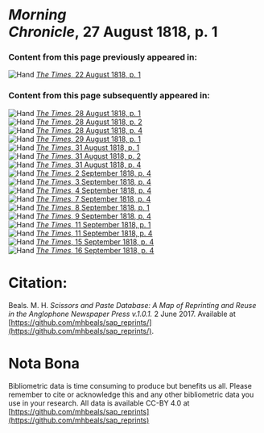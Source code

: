 # *Morning Chronicle*, 27 August 1818, p. 1  
  
### Content from this page previously appeared in:  
![Hand](http://scissorsandpaste.net/wp-content/uploads/2017/06/smallhandpointer.png) [*The Times*, 22 August 1818, p. 1](https://mhbeals.github.io/sap_html/The-Times/The-Times-22-August-1818-p-1)  
  
### Content from this page subsequently appeared in:  
![Hand](http://scissorsandpaste.net/wp-content/uploads/2017/06/smallhandpointer.png) [*The Times*, 28 August 1818, p. 1](https://mhbeals.github.io/sap_html/The-Times/The-Times-28-August-1818-p-1)  
![Hand](http://scissorsandpaste.net/wp-content/uploads/2017/06/smallhandpointer.png) [*The Times*, 28 August 1818, p. 2](https://mhbeals.github.io/sap_html/The-Times/The-Times-28-August-1818-p-2)  
![Hand](http://scissorsandpaste.net/wp-content/uploads/2017/06/smallhandpointer.png) [*The Times*, 28 August 1818, p. 4](https://mhbeals.github.io/sap_html/The-Times/The-Times-28-August-1818-p-4)  
![Hand](http://scissorsandpaste.net/wp-content/uploads/2017/06/smallhandpointer.png) [*The Times*, 29 August 1818, p. 1](https://mhbeals.github.io/sap_html/The-Times/The-Times-29-August-1818-p-1)  
![Hand](http://scissorsandpaste.net/wp-content/uploads/2017/06/smallhandpointer.png) [*The Times*, 31 August 1818, p. 1](https://mhbeals.github.io/sap_html/The-Times/The-Times-31-August-1818-p-1)  
![Hand](http://scissorsandpaste.net/wp-content/uploads/2017/06/smallhandpointer.png) [*The Times*, 31 August 1818, p. 2](https://mhbeals.github.io/sap_html/The-Times/The-Times-31-August-1818-p-2)  
![Hand](http://scissorsandpaste.net/wp-content/uploads/2017/06/smallhandpointer.png) [*The Times*, 31 August 1818, p. 4](https://mhbeals.github.io/sap_html/The-Times/The-Times-31-August-1818-p-4)  
![Hand](http://scissorsandpaste.net/wp-content/uploads/2017/06/smallhandpointer.png) [*The Times*, 2 September 1818, p. 4](https://mhbeals.github.io/sap_html/The-Times/The-Times-2-September-1818-p-4)  
![Hand](http://scissorsandpaste.net/wp-content/uploads/2017/06/smallhandpointer.png) [*The Times*, 3 September 1818, p. 4](https://mhbeals.github.io/sap_html/The-Times/The-Times-3-September-1818-p-4)  
![Hand](http://scissorsandpaste.net/wp-content/uploads/2017/06/smallhandpointer.png) [*The Times*, 4 September 1818, p. 4](https://mhbeals.github.io/sap_html/The-Times/The-Times-4-September-1818-p-4)  
![Hand](http://scissorsandpaste.net/wp-content/uploads/2017/06/smallhandpointer.png) [*The Times*, 7 September 1818, p. 4](https://mhbeals.github.io/sap_html/The-Times/The-Times-7-September-1818-p-4)  
![Hand](http://scissorsandpaste.net/wp-content/uploads/2017/06/smallhandpointer.png) [*The Times*, 8 September 1818, p. 1](https://mhbeals.github.io/sap_html/The-Times/The-Times-8-September-1818-p-1)  
![Hand](http://scissorsandpaste.net/wp-content/uploads/2017/06/smallhandpointer.png) [*The Times*, 9 September 1818, p. 4](https://mhbeals.github.io/sap_html/The-Times/The-Times-9-September-1818-p-4)  
![Hand](http://scissorsandpaste.net/wp-content/uploads/2017/06/smallhandpointer.png) [*The Times*, 11 September 1818, p. 1](https://mhbeals.github.io/sap_html/The-Times/The-Times-11-September-1818-p-1)  
![Hand](http://scissorsandpaste.net/wp-content/uploads/2017/06/smallhandpointer.png) [*The Times*, 11 September 1818, p. 4](https://mhbeals.github.io/sap_html/The-Times/The-Times-11-September-1818-p-4)  
![Hand](http://scissorsandpaste.net/wp-content/uploads/2017/06/smallhandpointer.png) [*The Times*, 15 September 1818, p. 4](https://mhbeals.github.io/sap_html/The-Times/The-Times-15-September-1818-p-4)  
![Hand](http://scissorsandpaste.net/wp-content/uploads/2017/06/smallhandpointer.png) [*The Times*, 16 September 1818, p. 4](https://mhbeals.github.io/sap_html/The-Times/The-Times-16-September-1818-p-4)  


# Citation: 

Beals. M. H. *Scissors and Paste Database: A Map of Reprinting and Reuse in the Anglophone Newspaper Press v.1.0.1.* 2 June 2017. Available at [https://github.com/mhbeals/sap_reprints/](https://github.com/mhbeals/sap_reprints/). 

# Nota Bona

Bibliometric data is time consuming to produce but benefits us all. Please remember to cite or acknowledge this and any other bibliometric data you use in your research. All data is available CC-BY 4.0 at [https://github.com/mhbeals/sap_reprints](https://github.com/mhbeals/sap_reprints)